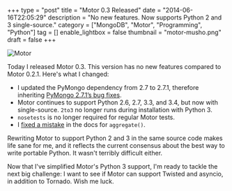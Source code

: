 +++
type = "post"
title = "Motor 0.3 Released"
date = "2014-06-16T22:05:29"
description = "No new features. Now supports Python 2 and 3 single-source."
category = ["MongoDB", "Motor", "Programming", "Python"]
tag = []
enable_lightbox = false
thumbnail = "motor-musho.png"
draft = false
+++

<p><img style="display:block; margin-left:auto; margin-right:auto;" src="motor-musho.png" alt="Motor" title="motor-musho.png" border="0" /></p>
<p>Today I released Motor 0.3. This version has no new features compared to Motor 0.2.1. Here's what I changed:</p>
<ul>
<li>I updated the PyMongo dependency from 2.7 to 2.7.1, therefore inheriting <a href="https://jira.mongodb.org/browse/PYTHON/fixforversion/13823">PyMongo 2.7.1&rsquo;s bug fixes</a>.</li>
<li>Motor continues to support Python 2.6, 2.7, 3.3, and 3.4, but now with single-source. <code>2to3</code> no longer runs during installation with Python 3.</li>
<li><code>nosetests</code> is no longer required for regular Motor tests.</li>
<li>I <a href="https://jira.mongodb.org/browse/MOTOR-34">fixed a mistake</a> in the docs for <code>aggregate()</code>.</li>
</ul>
<p>Rewriting Motor to support Python 2 and 3 in the same source code makes life sane for me, and it reflects the current consensus about the best way to write portable Python. It wasn't terribly difficult either.</p>
<p>Now that I've simplified Motor's Python 3 support, I'm ready to tackle the next big challenge: I want to see if Motor can support Twisted and asyncio, in addition to Tornado. Wish me luck.</p>
